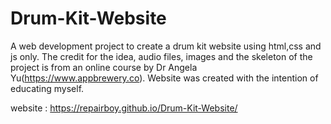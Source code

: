 # Drum-Kit-Website
A web development project to create a drum kit website using html,css and js only. The credit for the idea, audio files, images and the skeleton of the project is from an online course by Dr Angela Yu(https://www.appbrewery.co).
Website was created with the intention of educating myself.


website : https://repairboy.github.io/Drum-Kit-Website/
